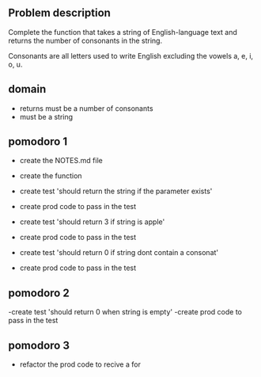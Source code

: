 ## Problem description
Complete the function that takes a string of English-language text and returns the number of consonants in the string.

Consonants are all letters used to write English excluding the vowels a, e, i, o, u.

## domain
- returns must be a number of consonants
- must be a string

## pomodoro 1
- create the NOTES.md file
- create the function
- create test 'should return the string if the parameter exists'
- create prod code to pass in the test

- create test 'should return 3 if string is apple'
- create prod code to pass in the test

- create test 'should return 0 if string dont contain a consonat'
- create prod code to pass in the test

## pomodoro 2
-create test 'should return 0 when string is empty'
-create prod code to pass in the test

## pomodoro 3
- refactor the prod code to recive a for 

